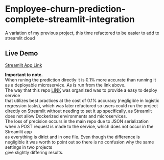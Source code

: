 # Employee-churn-prediction-complete-streamlit-integration
A variation of my previous project, this time refactored to be easier to add to streamlit cloud

## Live Demo
[Streamlit App Link](https://employee-churn-prediction-complete-app-integration-l87w5zem35k.streamlit.app/)

**Important to note.** <br>
When runing the prediction directly it is 0.1% more accurate than running it as a deployable microservice. As is run from the link above. <br>
The way that this repo [LINK](https://github.com/MortalWombat-repo/Employee-churn-prediction) was organized was to provide a easy to deploy service <br>
that utilizes best practices at the cost of 0.1% accuracy (negligible in logistic regression tasks), which was later refactored so users could run the project 
directly on Streamlit without needing to set it up specifically, as Streamlit does not allow Dockerized environments and microservices. <br>
The loss of precision occurs in the main repo due to JSON serialization when a POST request is made to the service, which does not occur in the Streamlit app <br>
as everything is dirict and in one file. Even though the difference is negligible it was worth to point out so there is no confusion why the same settings in two projects <br>
give slightly differing results.
